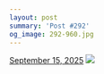 ```yaml
---
layout: post
summary: 'Post #292'
og_image: 292-960.jpg
---
```


<p>
  <time>
    <a href="/292">September 15, 2025</a>
  </time>
  <a href="/292">
    <img src="{{ site.assets_url }}/292-480.jpg" srcset="{{ site.assets_url }}/292-240.jpg 240w, {{ site.assets_url }}/292-480.jpg 480w, {{ site.assets_url }}/292-720.jpg 720w, {{ site.assets_url }}/292-960.jpg 960w" sizes="(min-width: 700px) 50vw, calc(100vw - 2rem)" />
  </a>
</p>
